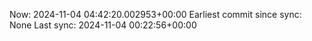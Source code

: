 Now: 2024-11-04 04:42:20.002953+00:00 Earliest commit since sync: None Last sync: 2024-11-04 00:22:56+00:00
